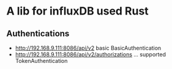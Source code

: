 # A lib for influxDB used Rust

## Authentications
* http://192.168.9.111:8086/api/v2  basic BasicAuthentication
* http://192.168.9.111:8086/api/v2/authorizations ... supported TokenAuthentication